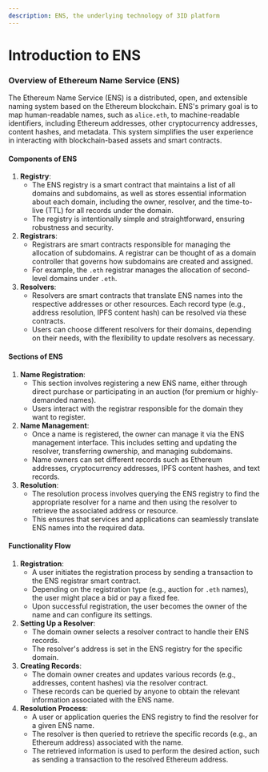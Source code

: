```yaml
---
description: ENS, the underlying technology of 3ID platform
---
```


# Introduction to ENS

### Overview of Ethereum Name Service (ENS)

The Ethereum Name Service (ENS) is a distributed, open, and extensible naming system based on the Ethereum blockchain. ENS's primary goal is to map human-readable names, such as `alice.eth`, to machine-readable identifiers, including Ethereum addresses, other cryptocurrency addresses, content hashes, and metadata. This system simplifies the user experience in interacting with blockchain-based assets and smart contracts.

#### Components of ENS

1. **Registry**:
   * The ENS registry is a smart contract that maintains a list of all domains and subdomains, as well as stores essential information about each domain, including the owner, resolver, and the time-to-live (TTL) for all records under the domain.
   * The registry is intentionally simple and straightforward, ensuring robustness and security.
2. **Registrars**:
   * Registrars are smart contracts responsible for managing the allocation of subdomains. A registrar can be thought of as a domain controller that governs how subdomains are created and assigned.
   * For example, the `.eth` registrar manages the allocation of second-level domains under `.eth`.
3. **Resolvers**:
   * Resolvers are smart contracts that translate ENS names into the respective addresses or other resources. Each record type (e.g., address resolution, IPFS content hash) can be resolved via these contracts.
   * Users can choose different resolvers for their domains, depending on their needs, with the flexibility to update resolvers as necessary.

#### Sections of ENS

1. **Name Registration**:
   * This section involves registering a new ENS name, either through direct purchase or participating in an auction (for premium or highly-demanded names).
   * Users interact with the registrar responsible for the domain they want to register.
2. **Name Management**:
   * Once a name is registered, the owner can manage it via the ENS management interface. This includes setting and updating the resolver, transferring ownership, and managing subdomains.
   * Name owners can set different records such as Ethereum addresses, cryptocurrency addresses, IPFS content hashes, and text records.
3. **Resolution**:
   * The resolution process involves querying the ENS registry to find the appropriate resolver for a name and then using the resolver to retrieve the associated address or resource.
   * This ensures that services and applications can seamlessly translate ENS names into the required data.

#### Functionality Flow

1. **Registration**:
   * A user initiates the registration process by sending a transaction to the ENS registrar smart contract.
   * Depending on the registration type (e.g., auction for `.eth` names), the user might place a bid or pay a fixed fee.
   * Upon successful registration, the user becomes the owner of the name and can configure its settings.
2. **Setting Up a Resolver**:
   * The domain owner selects a resolver contract to handle their ENS records.
   * The resolver's address is set in the ENS registry for the specific domain.
3. **Creating Records**:
   * The domain owner creates and updates various records (e.g., addresses, content hashes) via the resolver contract.
   * These records can be queried by anyone to obtain the relevant information associated with the ENS name.
4. **Resolution Process**:
   * A user or application queries the ENS registry to find the resolver for a given ENS name.
   * The resolver is then queried to retrieve the specific records (e.g., an Ethereum address) associated with the name.
   * The retrieved information is used to perform the desired action, such as sending a transaction to the resolved Ethereum address.
